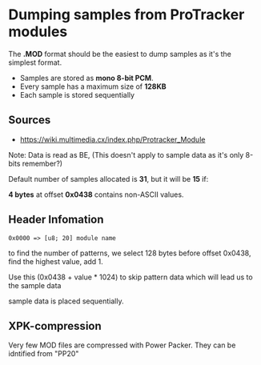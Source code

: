 # Dumping samples from ProTracker modules


The **.MOD** format should be the easiest to dump samples as it's the simplest format.

* Samples are stored as **mono 8-bit PCM**.
* Every sample has a maximum size of **128KB**
* Each sample is stored sequentially

## Sources
* https://wiki.multimedia.cx/index.php/Protracker_Module

Note:
Data is read as BE, (This doesn't apply to sample data as it's only 8-bits remember?)

Default number of samples allocated is **31**, but it will be **15** if:

**4 bytes** at offset **0x0438** contains non-ASCII values.

## Header Infomation
```
0x0000 => [u8; 20] module name
```



to find the number of patterns, 
we select 128 bytes before offset 0x0438,
find the highest value, add 1.

Use this (0x0438 + value * 1024) to skip pattern data
which will lead us to the sample data

sample data is placed sequentially.

## XPK-compression
Very few MOD files are compressed with Power Packer.
They can be idntified from "PP20"
